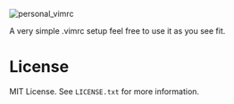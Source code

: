 ![personal_vimrc](https://user-images.githubusercontent.com/120442663/207258351-78ff18e0-a50c-456f-9994-f12c73a257fd.png)

A very simple .vimrc setup feel free to use it as you see fit. 

# License
MIT License. See `LICENSE.txt` for more information.
